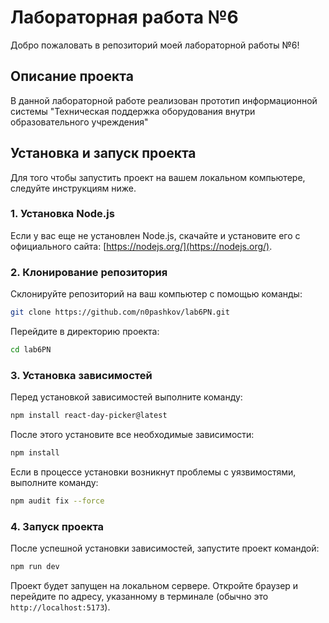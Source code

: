 


# Лабораторная работа №6

Добро пожаловать в репозиторий моей лабораторной работы №6!

## Описание проекта

В данной лабораторной работе реализован прототип информационной системы "Техническая поддержка оборудования внутри образовательного учреждения" 

## Установка и запуск проекта

Для того чтобы запустить проект на вашем локальном компьютере, следуйте инструкциям ниже.

### 1. Установка Node.js

Если у вас еще не установлен Node.js, скачайте и установите его с официального сайта: [https://nodejs.org/](https://nodejs.org/).

### 2. Клонирование репозитория

Склонируйте репозиторий на ваш компьютер с помощью команды:

```bash
git clone https://github.com/n0pashkov/lab6PN.git
```

Перейдите в директорию проекта:

```bash
cd lab6PN
```

### 3. Установка зависимостей

Перед установкой зависимостей выполните команду:

```bash
npm install react-day-picker@latest
```

После этого установите все необходимые зависимости:

```bash
npm install
```

Если в процессе установки возникнут проблемы с уязвимостями, выполните команду:

```bash
npm audit fix --force
```

### 4. Запуск проекта

После успешной установки зависимостей, запустите проект командой:

```bash
npm run dev
```

Проект будет запущен на локальном сервере. Откройте браузер и перейдите по адресу, указанному в терминале (обычно это `http://localhost:5173`).



